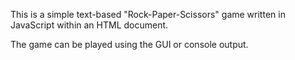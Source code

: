 This is a simple text-based "Rock-Paper-Scissors" game written in JavaScript within an HTML document.

The game can be played using the GUI or console output.
